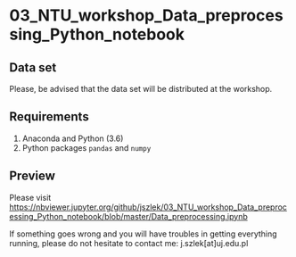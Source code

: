 # 03_NTU_workshop_Data_preprocessing_Python_notebook

## Data set
Please, be advised that the data set will be distributed at the workshop.

## Requirements
1) Anaconda and Python (3.6)
2) Python packages `pandas` and `numpy`

## Preview
Please visit https://nbviewer.jupyter.org/github/jszlek/03_NTU_workshop_Data_preprocessing_Python_notebook/blob/master/Data_preprocessing.ipynb

If something goes wrong and you will have troubles in getting everything running, please do not hesitate to contact me: j.szlek[at]uj.edu.pl
